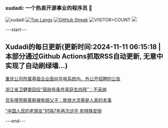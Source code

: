 ### xudadi: 一个热衷开源事业的程序员 👋

![xudadi](https://github-readme-stats-git-masterorgs-github-readme-stats-team.vercel.app/api?username=xudadi)
[![Top Langs](https://github-readme-stats.vercel.app/api/top-langs/?username=xudadi)](https://github.com/anuraghazra/github-readme-stats)
[![GitHub Streak](https://streak-stats.demolab.com?user=xudadi&locale=zh_Hans)](https://git.io/streak-stats)
![VISITOR+COUNT](https://komarev.com/ghpvc/?username=xudadi&label=VISITOR+COUNT)
![](https://raw.githubusercontent.com/xudadi/xudadi/main/assets/github-contribution-grid-snake.svg)


---start---

## Xudadi的每日更新(更新时间:2024-11-11 06:15:18 | 本部分通过Github Actions抓取RSS自动更新, 无意中实现了自动刷绿墙...)

[重庆公司所属基层企业面向华电系统内、外公开招聘的公告](https://www.gongkaoleida.com/article/2187852)

[浙江省卫健委回应“鼓励有条件家庭生四孩”：不采纳](https://m.163.com/news/article/JGLOPKGV0514R9P4.html)

[货车撞劳斯莱斯被免赔父子：能放大流量是人家的本事](https://m.163.com/news/article/JGLIRAL7053469LG.html)

["中国人民的老朋友"时隔7年再次访华 有特殊安排](https://m.163.com/news/article/JGLDQBVQ051482MP.html)

---end---
